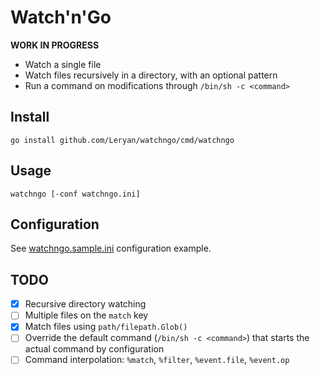 # Watch'n'Go

**WORK IN PROGRESS**

 * Watch a single file
 * Watch files recursively in a directory, with an optional pattern
 * Run a command on modifications through `/bin/sh -c <command>`

## Install

```
go install github.com/Leryan/watchngo/cmd/watchngo
```

## Usage

```
watchngo [-conf watchngo.ini]
```

## Configuration

See [watchngo.sample.ini](watchngo.sample.ini) configuration example.

## TODO

 * [x] Recursive directory watching
 * [ ] Multiple files on the `match` key
 * [x] Match files using `path/filepath.Glob()`
 * [ ] Override the default command (`/bin/sh -c <command>`) that starts the actual command by configuration
 * [ ] Command interpolation: `%match`, `%filter`, `%event.file`, `%event.op`
